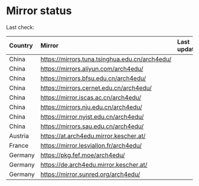 <script src="./time.js"></script>
# Mirror status
Last check: <script type="text/javascript">localize(1737875925.8373196);</script>

|Country|Mirror|Last update|
|:------|:-----|:----------|
|China|https://mirrors.tuna.tsinghua.edu.cn/arch4edu/|<script type="text/javascript">localize(1737830183);</script>|
|China|https://mirrors.aliyun.com/arch4edu/|<script type="text/javascript">localize(1737830183);</script>|
|China|https://mirrors.bfsu.edu.cn/arch4edu/|<script type="text/javascript">localize(1737830183);</script>|
|China|https://mirrors.cernet.edu.cn/arch4edu/|<script type="text/javascript">localize(1737830183);</script>|
|China|https://mirror.iscas.ac.cn/arch4edu/|<script type="text/javascript">localize(1737830183);</script>|
|China|https://mirrors.nju.edu.cn/arch4edu/|<script type="text/javascript">localize(1737787106);</script>|
|China|https://mirror.nyist.edu.cn/arch4edu/|<script type="text/javascript">localize(1737830183);</script>|
|China|https://mirrors.sau.edu.cn/arch4edu/|<script type="text/javascript">localize(1731653531);</script>|
|Austria|https://at.arch4edu.mirror.kescher.at/|<script type="text/javascript">localize(1737830183);</script>|
|France|https://mirror.lesviallon.fr/arch4edu/|<script type="text/javascript">localize(1737830059);</script>|
|Germany|https://pkg.fef.moe/arch4edu/|<script type="text/javascript">localize(1737830183);</script>|
|Germany|https://de.arch4edu.mirror.kescher.at/|<script type="text/javascript">localize(1737830183);</script>|
|Germany|https://mirror.sunred.org/arch4edu/|<script type="text/javascript">localize(1737830183);</script>|

<script src="./tablefilter/tablefilter.js"></script>
<script src="./table.js"></script>